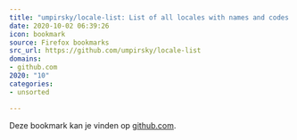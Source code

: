 ```yaml
---
title: "umpirsky/locale-list: List of all locales with names and codes in all languages and all data formats..."
date: 2020-10-02 06:39:26
icon: bookmark
source: Firefox bookmarks
src_url: https://github.com/umpirsky/locale-list
domains:
- github.com
2020: "10"
categories:
- unsorted

---
```

Deze bookmark kan je vinden op [github.com](https://github.com/umpirsky/locale-list).
